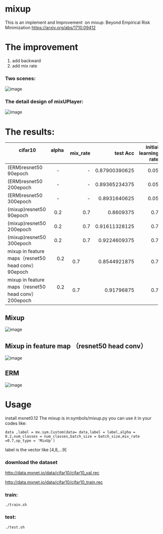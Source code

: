 # mixup

This is an implement and Improvement  on mixup: Beyond Empirical Risk Minimization https://arxiv.org/abs/1710.09412

# The improvement 

1. add backward
2. add mix rate


### Two scenes:
![image](https://github.com/unsky/mixup/blob/master/3.png)


### The detail design of mixUPlayer:

![image](https://github.com/unsky/mixup/blob/master/4.png)


# The results:


|         cifar10               | alpha         | mix_rate  | test Acc |initial learning rate|
| -------------          |:-------------:| -----:      | -----:   | -----:  |
| (ERM)resnet50 90epoch  |      -        |-            | 0.87900390625  | 0.05|
|(ERM)resnet50 200epoch  |      -        |-            | 0.89365234375 | 0.05|
|(ERM)resnet50 300epoch  |      -        |-            | 0.8931640625|0.05 |
| (mixup)resnet50 90epoch|      0.2     |0.7           |0.8609375      | 0.7|
| (mixup)resnet50 200epoch|      0.2     |0.7           |0.91611328125      | 0.7|
| (mixup)resnet50 300epoch|      0.2     |0.7          | 0.9224609375     | 0.7|
| mixup in feature maps（resnet50 head conv）90epoch|      0.2     |0.7          | 0.8544921875  |0.7 |
| mixup in feature maps（resnet50 head conv）200epoch|      0.2     |0.7          | 0.91796875  |0.7 |





## Mixup
![image](https://github.com/unsky/mixup/blob/master/1.png)
## Mixup in feature map （resnet50 head conv）
![image](https://github.com/unsky/mixup/blob/master/1.png)

## ERM
![image](https://github.com/unsky/mixup/blob/master/2.png)

# Usage
install mxnet0.12
The mixup is in:symbols/mixup.py
you can use it in your codes like:

```
data ,label = mx.sym.Custom(data= data,label = label,alpha = 0.2,num_classes = num_classes,batch_size = batch_size,mix_rate =0.7,op_type = 'MixUp')
```
label is the vector like [4,8,...9]
### download the dataset
http://data.mxnet.io/data/cifar10/cifar10_val.rec

http://data.mxnet.io/data/cifar10/cifar10_train.rec



### train:
```
./train.sh
```
### test:
```
./test.sh
```
